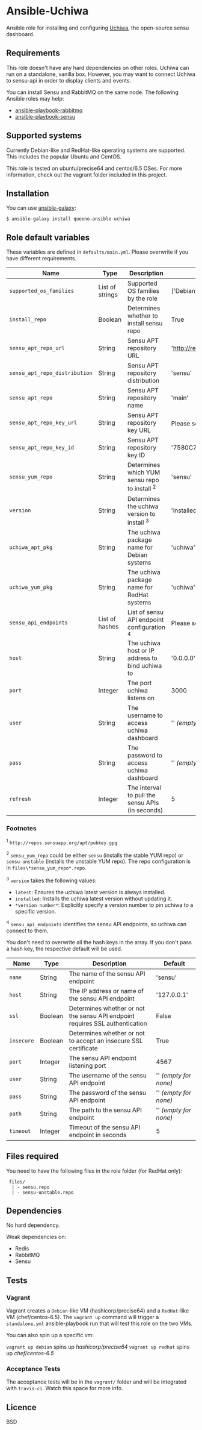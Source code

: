 # Ansible-Uchiwa

Ansible role for installing and configuring [Uchiwa](https://uchiwa.io), the open-source sensu dashboard.

## Requirements

This role doesn't have any hard dependencies on other roles. Uchiwa can run on a standalone, vanilla box.
However, you may want to connect Uchiwa to sensu-api in order to display clients and events.

You can install Sensu and RabbitMQ on the same node. The following Ansible roles may help:

- [ansible-playbook-rabbitmq](https://github.com/Mayeu/ansible-playbook-rabbitmq)
- [ansible-playbook-sensu](https://github.com/Mayeu/ansible-playbook-sensu)

## Supported systems

Currently Debian-like and RedHat-like operating systems are supported. This includes the popular Ubuntu and CentOS.

This role is tested on ubuntu/precise64 and centos/6.5 OSes. For more information, check out the vagrant folder included in this project.

## Installation

You can use [ansible-galaxy](https://galaxy.ansible.com/list#/roles/2192):

```
$ ansible-galaxy install queeno.ansible-uchiwa
```

## Role default variables

These variables are defined in `defaults/main.yml`. Please overwrite if you have different requirements.


|Name                         |Type             |Description                                   |Default                         |
|-----------------------------|-----------------|----------------------------------------------|--------------------------------|
|`supported_os_families`      |List of strings  |Supported OS families by the role             |['Debian','RedHat']             |
|`install_repo`               |Boolean          |Determines whether to install sensu repo      |True                            |
|`sensu_apt_repo_url`         |String           |Sensu APT repository URL                      |'http://repos.sensuapp.org/apt' |
|`sensu_apt_repo_distribution`|String           |Sensu APT repository distribution             |'sensu'                         |
|`sensu_apt_repo`             |String           |Sensu APT repository name                     |'main'                          |
|`sensu_apt_repo_key_url`     |String           |Sensu APT repository key URL                  |Please see <sup>1</sup>|
|`sensu_apt_repo_key_id`      |String           |Sensu APT repository key ID                   |'7580C77F'                      |
|`sensu_yum_repo`             |String           |Determines which YUM sensu repo to install <sup>2</sup> |'sensu'                         |
|`version`                    |String           |Determines the uchiwa version to install <sup>3</sup> |'installed'                     |
|`uchiwa_apt_pkg`             |String           |The uchiwa package name for Debian systems    |'uchiwa'                        |
|`uchiwa_yum_pkg`             |String           |The uchiwa package name for RedHat systems    |'uchiwa'                        |
|`sensu_api_endpoints`        |List of hashes   |List of sensu API endpoint configuration <sup>4</sup> |Please see <sup>4</sup>                 |
|`host`                       |String           |The uchiwa host or IP address to bind uchiwa to |'0.0.0.0'                     |
|`port`                       |Integer          |The port uchiwa listens on                    |3000                            |
|`user`                       |String           |The username to access uchiwa dashboard       |'' *(empty for none)*              |
|`pass`                       |String           |The password to access uchiwa dashboard       |'' *(empty for none)*              |
|`refresh`                    |Integer          |The interval to pull the sensu APIs (in seconds)|5                             |

### Footnotes

<sup>1</sup> `http://repos.sensuapp.org/apt/pubkey.gpg`

<sup>2</sup> `sensu_yum_repo` could be either `sensu` (installs the stable YUM repo) or `sensu-unstable` (installs the unstable YUM repo). The repo configuration is in `files\*sensu_yum_repo*.repo`.

<sup>3</sup> `version` takes the following values:

- `latest`: Ensures the uchiwa latest version is always installed.
- `installed`: Installs the uchiwa latest version without updating it.
- `*version number*`: Explicitly specify a version number to pin uchiwa to a specific version.
	
<sup>4</sup> `sensu_api_endpoints` identifies the sensu API endpoints, so uchiwa can connect to them.

You don't need to overwrite all the hash keys in the array. If you don't pass a hash key, the respective default will be used.
	
|Name        |Type         |Description       |Default            |
|------------|-------------|------------------|-------------------|
|`name`      |String       |The name of the sensu API endpoint | 'sensu' |
|`host`      |String       |The IP address or name of the sensu API endpoint | '127.0.0.1'  |
|`ssl`       |Boolean      |Determines whether or not the sensu API endpoint requires SSL authentication | False    |
|`insecure`  |Boolean      |Determines whether or not to accept an insecure SSL certificate  | True        |
|`port`      |Integer      |The sensu API endpoint listening port    | 4567     |
|`user`      |String       |The username of the sensu API endpoint        | '' *(empty for none)* |
|`pass`      |String       |The password of the sensu API endpoint        | '' *(empty for none)* |
|`path`      |String       |The path to the sensu API endpoint            | '' *(empty for none)* |
|`timeout`   |Integer      |Timeout of the sensu API endpoint in seconds  | 5                     |

## Files required

You need to have the following files in the role folder (for RedHat only):

```
 files/
  | - sensu.repo
  | - sensu-unstable.repo
```

## Dependencies

No hard dependency.

Weak dependencies on:

- Redis
- RabbitMQ
- Sensu
 
## Tests

### Vagrant

Vagrant creates a `Debian`-like VM (hashicorp/precise64) and a `RedHat`-like VM (chef/centos-6.5).
The `vagrant up` command will trigger a `standalone.yml` ansible-playbook run that will test this role on the two VMs.

You can also spin up a specific vm:

`vagrant up debian` spins up *hashicorp/precise64*
`vagrant up redhat` spins up *chef/centos-6.5*

### Acceptance Tests

The acceptance tests will be in the `vagrant/` folder and will be integrated with `travis-ci`. Watch this space for more info.

## Licence

BSD
